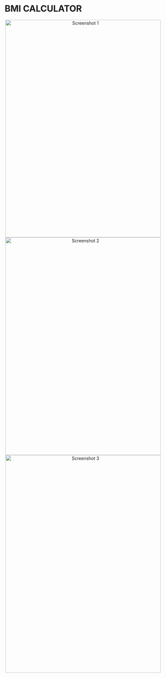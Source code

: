 # BMI CALCULATOR

<div align="center">
    <img src="https://github.com/Sowmika-Arul/BMI-/assets/171491614/4baf2791-e8ec-4156-9f9c-c662bcc7bb8d" alt="Screenshot 1" width="500" height="700">
</div>

<div align="center">
    <img src="https://github.com/Sowmika-Arul/BMI-/assets/171491614/39ef6f98-fcc2-4b63-88a2-83a97d03ed87" alt="Screenshot 2" width="500" height="700">
</div>

<div align="center">
    <img src="https://github.com/Sowmika-Arul/BMI-/assets/171491614/b06ea13c-0648-4c95-a9c8-2cdfe092698d" alt="Screenshot 3" width="500" height="700">
</div>
